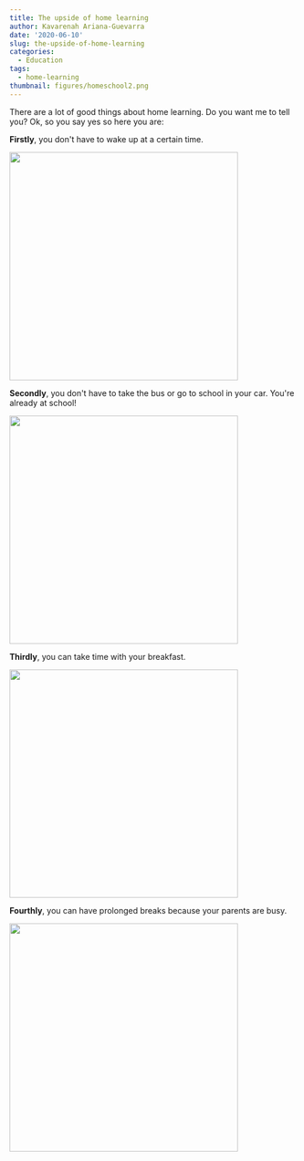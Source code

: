 ```yaml
---
title: The upside of home learning
author: Kavarenah Ariana-Guevarra
date: '2020-06-10'
slug: the-upside-of-home-learning
categories:
  - Education
tags:
  - home-learning
thumbnail: figures/homeschool2.png
---
```


There are a lot of good things about home learning. Do you want me to tell you? Ok, so you say yes so here you are:

**Firstly**, you don't have to wake up at a certain time.

<img src="https://raw.githubusercontent.com/europa-ee/news/master/static/figures/homeschool1.png" width="400px"/>

**Secondly**, you don't have to take the bus or go to school in your car. You're already at school!

<img src="https://raw.githubusercontent.com/europa-ee/news/master/static/figures/homeschool2.png" width="400px"/>

**Thirdly**, you can take time with your breakfast. 

<img src="https://raw.githubusercontent.com/europa-ee/news/master/static/figures/homeschool3.png" width="400px"/>

**Fourthly**, you can have prolonged breaks because your parents are busy.

<img src="https://raw.githubusercontent.com/europa-ee/news/master/static/figures/homeschool4.png" width="400px"/>

<br>
<br>
